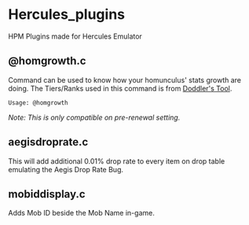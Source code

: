 # Hercules_plugins
HPM Plugins made for Hercules Emulator

## @homgrowth.c
  Command can be used to know how your homunculus' stats growth are doing. The Tiers/Ranks used in this command is from [Doddler's Tool](http://ro.doddlercon.com/homunstats/).
  
    Usage: @homgrowth
   _Note: This is only compatible on pre-renewal setting._
    
## aegisdroprate.c
  This will add additional 0.01% drop rate to every item on drop table emulating the Aegis Drop Rate Bug.

## mobiddisplay.c
  Adds Mob ID beside the Mob Name in-game.
